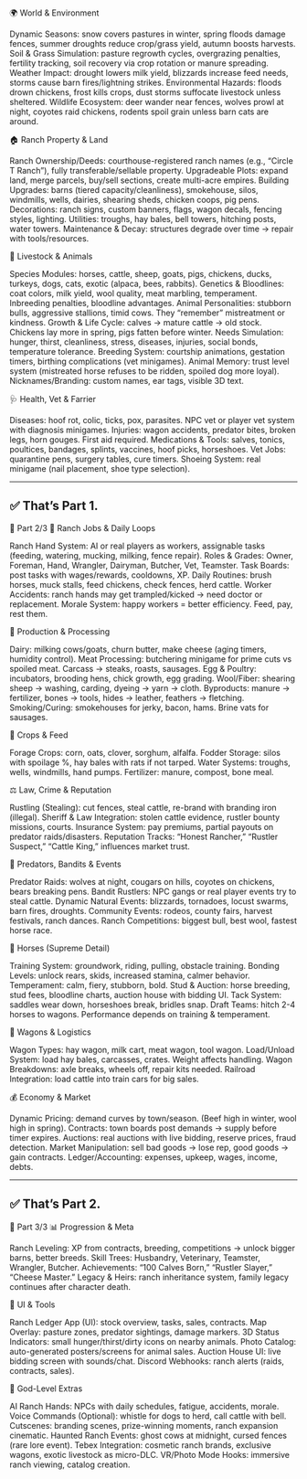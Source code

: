 🌍 World & Environment

Dynamic Seasons: snow covers pastures in winter, spring floods damage fences, summer droughts reduce crop/grass yield, autumn boosts harvests.
Soil & Grass Simulation: pasture regrowth cycles, overgrazing penalties, fertility tracking, soil recovery via crop rotation or manure spreading.
Weather Impact: drought lowers milk yield, blizzards increase feed needs, storms cause barn fires/lightning strikes.
Environmental Hazards: floods drown chickens, frost kills crops, dust storms suffocate livestock unless sheltered.
Wildlife Ecosystem: deer wander near fences, wolves prowl at night, coyotes raid chickens, rodents spoil grain unless barn cats are around.

🏠 Ranch Property & Land

Ranch Ownership/Deeds: courthouse-registered ranch names (e.g., “Circle T Ranch”), fully transferable/sellable property.
Upgradeable Plots: expand land, merge parcels, buy/sell sections, create multi-acre empires.
Building Upgrades: barns (tiered capacity/cleanliness), smokehouse, silos, windmills, wells, dairies, shearing sheds, chicken coops, pig pens.
Decorations: ranch signs, custom banners, flags, wagon decals, fencing styles, lighting.
Utilities: troughs, hay bales, bell towers, hitching posts, water towers.
Maintenance & Decay: structures degrade over time → repair with tools/resources.

🐴 Livestock & Animals

Species Modules: horses, cattle, sheep, goats, pigs, chickens, ducks, turkeys, dogs, cats, exotic (alpaca, bees, rabbits).
Genetics & Bloodlines: coat colors, milk yield, wool quality, meat marbling, temperament. Inbreeding penalties, bloodline advantages.
Animal Personalities: stubborn bulls, aggressive stallions, timid cows. They “remember” mistreatment or kindness.
Growth & Life Cycle: calves → mature cattle → old stock. Chickens lay more in spring, pigs fatten before winter.
Needs Simulation: hunger, thirst, cleanliness, stress, diseases, injuries, social bonds, temperature tolerance.
Breeding System: courtship animations, gestation timers, birthing complications (vet minigames).
Animal Memory: trust level system (mistreated horse refuses to be ridden, spoiled dog more loyal).
Nicknames/Branding: custom names, ear tags, visible 3D text.

🩺 Health, Vet & Farrier

Diseases: hoof rot, colic, ticks, pox, parasites. NPC vet or player vet system with diagnosis minigames.
Injuries: wagon accidents, predator bites, broken legs, horn gouges. First aid required.
Medications & Tools: salves, tonics, poultices, bandages, splints, vaccines, hoof picks, horseshoes.
Vet Jobs: quarantine pens, surgery tables, cure timers.
Shoeing System: real minigame (nail placement, shoe type selection).

---

✅ That’s Part 1.
---

📌 Part 2/3
🚜 Ranch Jobs & Daily Loops

Ranch Hand System: AI or real players as workers, assignable tasks (feeding, watering, mucking, milking, fence repair).
Roles & Grades: Owner, Foreman, Hand, Wrangler, Dairyman, Butcher, Vet, Teamster.
Task Boards: post tasks with wages/rewards, cooldowns, XP.
Daily Routines: brush horses, muck stalls, feed chickens, check fences, herd cattle.
Worker Accidents: ranch hands may get trampled/kicked → need doctor or replacement.
Morale System: happy workers = better efficiency. Feed, pay, rest them.

🍖 Production & Processing

Dairy: milking cows/goats, churn butter, make cheese (aging timers, humidity control).
Meat Processing: butchering minigame for prime cuts vs spoiled meat. Carcass → steaks, roasts, sausages.
Egg & Poultry: incubators, brooding hens, chick growth, egg grading.
Wool/Fiber: shearing sheep → washing, carding, dyeing → yarn → cloth.
Byproducts: manure → fertilizer, bones → tools, hides → leather, feathers → fletching.
Smoking/Curing: smokehouses for jerky, bacon, hams. Brine vats for sausages.

🌾 Crops & Feed

Forage Crops: corn, oats, clover, sorghum, alfalfa.
Fodder Storage: silos with spoilage %, hay bales with rats if not tarped.
Water Systems: troughs, wells, windmills, hand pumps.
Fertilizer: manure, compost, bone meal.

⚖️ Law, Crime & Reputation

Rustling (Stealing): cut fences, steal cattle, re-brand with branding iron (illegal).
Sheriff & Law Integration: stolen cattle evidence, rustler bounty missions, courts.
Insurance System: pay premiums, partial payouts on predator raids/disasters.
Reputation Tracks: “Honest Rancher,” “Rustler Suspect,” “Cattle King,” influences market trust.

🐺 Predators, Bandits & Events

Predator Raids: wolves at night, cougars on hills, coyotes on chickens, bears breaking pens.
Bandit Rustlers: NPC gangs or real player events try to steal cattle.
Dynamic Natural Events: blizzards, tornadoes, locust swarms, barn fires, droughts.
Community Events: rodeos, county fairs, harvest festivals, ranch dances.
Ranch Competitions: biggest bull, best wool, fastest horse race.

🐎 Horses (Supreme Detail)

Training System: groundwork, riding, pulling, obstacle training.
Bonding Levels: unlock rears, skids, increased stamina, calmer behavior.
Temperament: calm, fiery, stubborn, bold.
Stud & Auction: horse breeding, stud fees, bloodline charts, auction house with bidding UI.
Tack System: saddles wear down, horseshoes break, bridles snap.
Draft Teams: hitch 2-4 horses to wagons. Performance depends on training & temperament.

🚚 Wagons & Logistics

Wagon Types: hay wagon, milk cart, meat wagon, tool wagon.
Load/Unload System: load hay bales, carcasses, crates. Weight affects handling.
Wagon Breakdowns: axle breaks, wheels off, repair kits needed.
Railroad Integration: load cattle into train cars for big sales.

💰 Economy & Market

Dynamic Pricing: demand curves by town/season. (Beef high in winter, wool high in spring).
Contracts: town boards post demands → supply before timer expires.
Auctions: real auctions with live bidding, reserve prices, fraud detection.
Market Manipulation: sell bad goods → lose rep, good goods → gain contracts.
Ledger/Accounting: expenses, upkeep, wages, income, debts.

---

✅ That’s Part 2.
---

📌 Part 3/3
📊 Progression & Meta

Ranch Leveling: XP from contracts, breeding, competitions → unlock bigger barns, better breeds.
Skill Trees: Husbandry, Veterinary, Teamster, Wrangler, Butcher.
Achievements: “100 Calves Born,” “Rustler Slayer,” “Cheese Master.”
Legacy & Heirs: ranch inheritance system, family legacy continues after character death.

📱 UI & Tools

Ranch Ledger App (UI): stock overview, tasks, sales, contracts.
Map Overlay: pasture zones, predator sightings, damage markers.
3D Status Indicators: small hunger/thirst/dirty icons on nearby animals.
Photo Catalog: auto-generated posters/screens for animal sales.
Auction House UI: live bidding screen with sounds/chat.
Discord Webhooks: ranch alerts (raids, contracts, sales).

👑 God-Level Extras

AI Ranch Hands: NPCs with daily schedules, fatigue, accidents, morale.
Voice Commands (Optional): whistle for dogs to herd, call cattle with bell.
Cutscenes: branding scenes, prize-winning moments, ranch expansion cinematic.
Haunted Ranch Events: ghost cows at midnight, cursed fences (rare lore event).
Tebex Integration: cosmetic ranch brands, exclusive wagons, exotic livestock as micro-DLC.
VR/Photo Mode Hooks: immersive ranch viewing, catalog creation.
